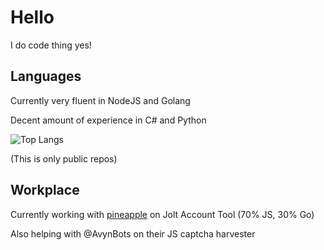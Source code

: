 # Hello
I do code thing yes!

## Languages
Currently very fluent in NodeJS and Golang

Decent amount of experience in C# and Python

![Top Langs](https://github-readme-stats.vercel.app/api/top-langs/?username=TAJ4K&theme=tokyonight)

(This is only public repos)

## Workplace
Currently working with [pineapple](https://github.com/pineapplesnkrs) on Jolt Account Tool (70% JS, 30% Go)

Also helping with @AvynBots on their JS captcha harvester


